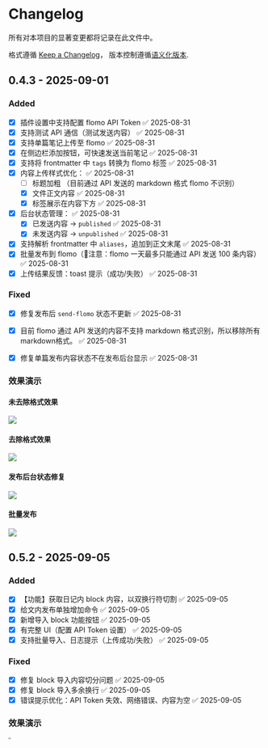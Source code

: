 
# Changelog

所有对本项目的显著变更都将记录在此文件中。

格式遵循 [Keep a Changelog](https://keepachangelog.com/zh-CN/1.0.0/)，
版本控制遵循[语义化版本](https://semver.org/lang/zh-CN/).

## 0.4.3 - 2025-09-01
### Added
- [x] 插件设置中支持配置 flomo API Token ✅ 2025-08-31
- [x] 支持测试 API 通信（测试发送内容） ✅ 2025-08-31
- [x] 支持单篇笔记上传至 flomo ✅ 2025-08-31
- [x] 在侧边栏添加按钮，可快速发送当前笔记 ✅ 2025-08-31
- [x] 支持将 frontmatter 中 `tags` 转换为 flomo 标签 ✅ 2025-08-31
- [x] 内容上传样式优化： ✅ 2025-08-31
	- [ ] 标题加粗 （目前通过 API 发送的 markdown 格式 flomo 不识别）
	- [x] 文件正文内容 ✅ 2025-08-31
	- [x] 标签展示在内容下方 ✅ 2025-08-31
- [x] 后台状态管理： ✅ 2025-08-31
	- [x] 已发送内容 → `published` ✅ 2025-08-31
	- [x] 未发送内容 → `unpublished` ✅ 2025-08-31
- [x] 支持解析 frontmatter 中 `aliases`，追加到正文末尾 ✅ 2025-08-31
- [x] 批量发布到 flomo（🚨注意：flomo 一天最多只能通过 API 发送 100 条内容） ✅ 2025-08-31
- [x] 上传结果反馈：toast 提示（成功/失败） ✅ 2025-08-31
### Fixed
- [x] 修复发布后 `send-flomo` 状态不更新 ✅ 2025-08-31
- [x] 目前 flomo 通过 API 发送的内容不支持 markdown 格式识别，所以移除所有 markdown格式。 ✅ 2025-08-31
- [x] 修复单篇发布内容状态不在发布后台显示 ✅ 2025-08-31


### 效果演示

#### 未去除格式效果

![](./assets/md2flomo-sendcard.gif)

#### 去除格式效果

![](./assets/md2flomo-sendcard-clean.gif)

#### 发布后台状态修复

![](./assets/md2flomo-pub-status.gif)

#### 批量发布

![](./assets/md2flomo-sendnotes.gif)

## 0.5.2 - 2025-09-05

### Added
- [x] 【功能】获取日记内 block 内容，以双换行符切割 ✅ 2025-09-05
- [x] 给文内发布单独增加命令 ✅ 2025-09-05
- [x] 新增导入 block 功能按钮 ✅ 2025-09-05
- [x] 有完整 UI（配置 API Token 设置） ✅ 2025-09-05
- [x] 支持批量导入、日志提示（上传成功/失败） ✅ 2025-09-05
### Fixed
- [x] 修复 block 导入内容切分问题 ✅ 2025-09-05
- [x] 修复 block 导入多余换行 ✅ 2025-09-05
- [x] 错误提示优化：API Token 失效、网络错误、内容为空 ✅ 2025-09-05

### 效果演示

<img src="https://joey-md-asset.oss-cn-hangzhou.aliyuncs.com/img/202509051453220.png" style="zoom:30%;" />
